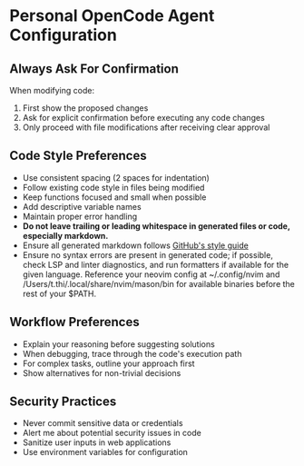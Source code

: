 # Personal OpenCode Agent Configuration

## Always Ask For Confirmation

When modifying code:

1. First show the proposed changes
2. Ask for explicit confirmation before executing any code changes
3. Only proceed with file modifications after receiving clear approval

## Code Style Preferences

- Use consistent spacing (2 spaces for indentation)
- Follow existing code style in files being modified
- Keep functions focused and small when possible
- Add descriptive variable names
- Maintain proper error handling
- **Do not leave trailing or leading whitespace in generated files or code, especially markdown.**
- Ensure all generated markdown follows [GitHub's style guide](https://docs.github.com/en/get-started/writing-on-github)
- Ensure no syntax errors are present in generated code; if possible, check LSP and linter diagnostics, and run formatters if available for the given language. Reference your neovim config at ~/.config/nvim and /Users/t.thi/.local/share/nvim/mason/bin for available binaries before the rest of your $PATH.

## Workflow Preferences

- Explain your reasoning before suggesting solutions
- When debugging, trace through the code's execution path
- For complex tasks, outline your approach first
- Show alternatives for non-trivial decisions

## Security Practices

- Never commit sensitive data or credentials
- Alert me about potential security issues in code
- Sanitize user inputs in web applications
- Use environment variables for configuration
